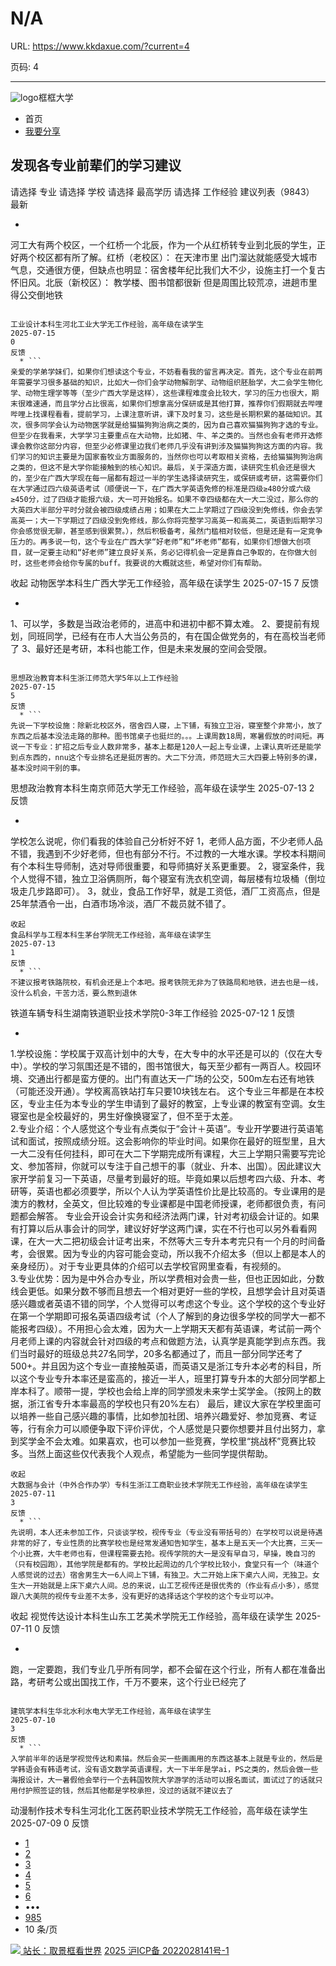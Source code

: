 # N/A

URL: https://www.kkdaxue.com/?current=4

页码: 4

---

![logo](https://www.kkdaxue.com/?current=4)框框大学
  * 首页
  * [我要分享](https://www.kkdaxue.com/post/add)


## 发现各专业前辈们的学习建议
请选择
专业
请选择
学校
请选择
最高学历
请选择
工作经验
建议列表（9843）
最新
  * ```
河工大有两个校区，一个红桥一个北辰，作为一个从红桥转专业到北辰的学生，正好两个校区都有所了解。红桥（老校区）： 在天津市里 出门溜达就能感受大城市气息，交通很方便，但缺点也明显：宿舍楼年纪比我们大不少，设施主打一个复古怀旧风。北辰（新校区）： 教学楼、图书馆都很新 但是周围比较荒凉，进趟市里得公交倒地铁
```

工业设计本科生河北工业大学无工作经验，高年级在读学生
2025-07-15
0
反馈
  * ```
亲爱的学弟学妹们，如果你们想读这个专业，不妨看看我的留言再决定。首先，这个专业在前两年需要学习很多基础的知识，比如大一你们会学动物解剖学、动物组织胚胎学，大二会学生物化学、动物生理学等等（至少广西大学是这样），这些课程难度会比较大，学习的压力也很大，期末很难速通，而且学分占比很高，如果你们想拿高分保研或是其他打算，推荐你们假期就去哔哩哔哩上找课程看看，提前学习，上课注意听讲，课下及时复习，这些是长期积累的基础知识。其次，很多同学会认为动物医学就是给猫猫狗狗治病之类的，因为自己喜欢猫猫狗狗才选的专业。但至少在我看来，大学学习主要重点在大动物，比如猪、牛、羊之类的。当然也会有老师开选修课会教你这部分内容，但至少必修课里边我们老师几乎没有讲到涉及猫猫狗狗这方面的内容。我们学习的知识主要是为国家畜牧业方面服务的，当然你也可以考取相关资格，去给猫猫狗狗治病之类的，但这不是大学你能接触到的核心知识。最后，关于深造方面，读研究生机会还是很大的，至少在广西大学现在每一届都有超过一半的学生选择读研究生，或保研或考研，这需要你们在大学通过四六级英语考试（顺便说一下，在广西大学英语免修的标准是四级≥480分或六级≥450分，过了四级才能报六级，大一可开始报名。如果不幸四级都在大一大二没过，那么你的大英四大半部分平时分就会被四级成绩占用；如果在大二上学期过了四级没到免修线，你会去学高英一；大一下学期过了四级没到免修线，那么你将完整学习高英一和高英二，英语到后期学习你会感觉很无聊，甚至感到很累赘。），然后积极备考，虽然门槛相对较低，但是还是有一定竞争压力的。再多说一句，这个专业在广西大学“好老师”和“坏老师”都有，如果你们想做大创项目，就一定要主动和“好老师”建立良好关系，务必记得机会一定是靠自己争取的，在你做大创时，这些老师会给你专属的buff。我要说的大概就这些，希望对你们有帮助。
```
收起
动物医学本科生广西大学无工作经验，高年级在读学生
2025-07-15
7
反馈
  * ```
1、可以学，多数是当政治老师的，进高中和进初中都不算太难。
2、要提前有规划，同班同学，已经有在市人大当公务员的，有在国企做党务的，有在高校当老师了
3、最好还是考研，本科也能工作，但是未来发展的空间会受限。
```

思想政治教育本科生浙江师范大学5年以上工作经验
2025-07-15
5
反馈
  * ```
先说一下学校设施：除新北校区外，宿舍四人寝，上下铺，有独立卫浴，寝室整个非常小，放了东西之后基本没法走路的那种。图书馆桌子也挺烂的。。。上课周数18周，寒暑假放的时间短。再说一下专业：扩招之后专业人数非常多，基本上都是120人一起上专业课，上课认真听还是能学到点东西的，nnu这个专业排名还是挺厉害的。大二下分流，师范班大三大四要上特别多的课，基本没时间干别的事。
```

思想政治教育本科生南京师范大学无工作经验，高年级在读学生
2025-07-13
2
反馈
  * ```
学校怎么说呢，你们看我的体验自己分析好不好
1，老师人品方面，不少老师人品不错，我遇到不少好老师，但也有部分不行。不过教的一大堆水课。学校本科期间有个本科生导师制，选对导师很重要，和导师搞好关系更重要。
2，寝室条件，我个人觉得不错，独立卫浴俩厕所，每个寝室有洗衣机空调，每层楼有垃圾桶（倒垃圾走几步路即可）。
3，就业，食品工作好早，就是工资低，酒厂工资高点，但是25年禁酒令一出，白酒市场冷淡，酒厂不裁员就不错了。
```
收起
食品科学与工程本科生茅台学院无工作经验，高年级在读学生
2025-07-13
1
反馈
  * ```
不建议报考铁路院校，有机会还是上个本吧。报考铁院无非为了铁路局和地铁，进去也是一线，没什么机会，干苦力活，要么熬到退休
```

铁道车辆专科生湖南铁道职业技术学院0-3年工作经验
2025-07-12
1
反馈
  * ```
1.学校设施：学校属于双高计划中的大专，在大专中的水平还是可以的（仅在大专中）。学校的学习氛围还是不错的，图书馆很大，每天至少都有一两百人。校园环境、交通出行都是蛮方便的。出门有直达天一广场的公交，500m左右还有地铁（可能还没开通）。学校离高铁站打车只要10块钱左右。 这个专业三年都是在本校区，专业主任为本专业的学生申请到了最好的教室，上专业课的教室有空调。女生寝室也是全校最好的，男生好像换寝室了，但不至于太差。     
2.专业介绍：个人感觉这个专业有点类似于“会计＋英语”。专业开学要进行英语笔试和面试，按照成绩分班。这会影响你的毕业时间。如果你在最好的班型里，且大一大二没有任何挂科，即可在大二下学期完成所有课程，大三上学期只需要写完论文、参加答辩，你就可以专注于自己想干的事（就业、升本、出国）。因此建议大家开学前复习一下英语，尽量考到最好的班。毕竟如果以后想考四六级、升本、考研等，英语也都必须要学，所以个人认为学英语性价比是比较高的。专业课用的是澳方的教材，全英文，但比较难的专业课都是中国老师授课，老师都很负责，有问题都会解答。 专业会开设会计实务和经济法两门课，针对考初级会计证的。如果有打算以后从事会计的同学，建议好好学这两门课，实在不行也可以另外看看网课，在大一大二把初级会计证考出来，不然等大三专升本考完只有一个月的时间备考，会很累。因为专业的内容可能会变动，所以我不介绍太多（但以上都是本人的亲身经历）。对于专业更具体的介绍可以去学校官网里查看，有视频的。                                                                                                                                                                                                                                                                                                      
3.专业优势：因为是中外合办专业，所以学费相对会贵一些，但也正因如此，分数线会更低。如果分数不够而且想去一个相对更好一些的学校，且想学会计且对英语感兴趣或者英语不错的同学，个人觉得可以考虑这个专业。这个学校的这个专业好在第一个学期即可报名英语四级考试（个人了解到的身边很多学校的同学大一都不能报考四级）。不用担心会太难，因为大一上学期天天都有英语课，考试前一两个月老师上课的内容就会针对四级的考点和做题方法，认真学是真能学到点东西。我们当时最好的班级总共27名同学，20多名都通过了，而且一部分同学还考了500+。并且因为这个专业一直接触英语，而英语又是浙江专升本必考的科目，所以这个专业专升本率还是蛮高的，接近一半人，班里打算专升本的大部分同学都上岸本科了。顺带一提，学校也会给上岸的同学颁发未来学士奖学金。（按网上的数据，浙江省专升本率最高的学校也只有20%左右）                                                                                                                                                                                                                                                                                                        最后，建议大家在学校里面可以培养一些自己感兴趣的事情，比如参加社团、培养兴趣爱好、参加竞赛、考证等，行有余力可以顺便争取下评价评优，个人感觉是只要你想要并且付出努力，拿到奖学金不会太难。如果喜欢，也可以参加一些竞赛，学校里“挑战杯”竞赛比较多。当然上面这些仅代表我个人观点，希望能为一些同学提供帮助。
```
收起
大数据与会计（中外合作办学）专科生浙江工商职业技术学院无工作经验，高年级在读学生
2025-07-11
3
反馈
  * ```
先说明，本人还未参加工作，只谈谈学校，视传专业（专业没有带括号的）在学校可以说是待遇非常的好了，专业性质的比赛学校也是经常发通知告知学生，基本上是五天一个大比赛，三天一个小比赛，大牛老师也有，但课程需要去抢。视传学院的大一是没有早自习，早操，晚自习的（只有校园跑），其他学院是都有的。学校比起周边的几个学校比较小，食堂只有一个（味道个人感觉说的过去）宿舍男生大一6人间上下铺，有独卫。大二开始上床下桌六人间，无独卫。女生大一开始就是上床下桌六人间。总的来说，山工艺视传还是很优秀的（作业有点小多），感觉跟八大美院的视传专业差不太多，没有更好的选择话这个学校的这个专业可以冲。
```
收起
视觉传达设计本科生山东工艺美术学院无工作经验，高年级在读学生
2025-07-11
0
反馈
  * ```
跑，一定要跑，我们专业几乎所有同学，都不会留在这个行业，所有人都在准备出路，考研考公或出国找工作，千万不要来，这个行业已经完了
```

建筑学本科生华北水利水电大学无工作经验，高年级在读学生
2025-07-10
3
反馈
  * ```
入学前半年的话是学视觉传达和素描。然后会买一些画画用的东西这基本上就是专业的，然后是学韩语会有韩语考试，没有语文数学英语课程，大一下半年是学ai，PS之类的，然后会做一些海报设计，大一暑假他会举行一个去韩国牧院大学游学的活动可以报名面试，面试过了的话就只用付护照签证的钱，然后其他都是学校承担，没过的话就不建议去了
```

动漫制作技术专科生河北化工医药职业技术学院无工作经验，高年级在读学生
2025-07-09
0
反馈


  * [1](https://www.kkdaxue.com/?current=1)
  * [2](https://www.kkdaxue.com/?current=2)
  * [3](https://www.kkdaxue.com/?current=3)
  * [4](https://www.kkdaxue.com/?current=4)
  * [5](https://www.kkdaxue.com/?current=5)
  * [6](https://www.kkdaxue.com/?current=6)
  * •••
  * [985](https://www.kkdaxue.com/?current=985)
  * 10 条/页


[![](https://www.kkdaxue.com/?current=4) 站长：取景框看世界](https://space.bilibili.com/40427625 "1")[](https://space.bilibili.com/12890453 "2")[](https://www.laoyujianli.com "resume")
[2025 沪ICP备 2022028141号-1](https://beian.miit.gov.cn/)
